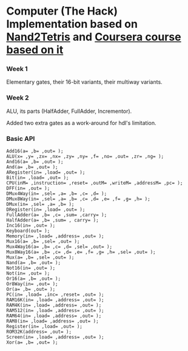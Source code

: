 # Computer (The Hack) Implementation based on [Nand2Tetris](http://www.nand2tetris.org) and [Coursera course based on it](https://www.coursera.org/learn/build-a-computer/)

### Week 1
Elementary gates, their 16-bit variants, their multiway variants.

### Week 2
ALU, its parts (HalfAdder, FullAdder, Incrementor).

Added two extra gates as a work-around for hdl's limitation.

### Basic API

```
Add16(a= ,b= ,out= );
ALU(x= ,y= ,zx= ,nx= ,zy= ,ny= ,f= ,no= ,out= ,zr= ,ng= );
And16(a= ,b= ,out= );
And(a= ,b= ,out= );
ARegister(in= ,load= ,out= );
Bit(in= ,load= ,out= );
CPU(inM= ,instruction= ,reset= ,outM= ,writeM= ,addressM= ,pc= );
DFF(in= ,out= );
DMux4Way(in= ,sel= ,a= ,b= ,c= ,d= );
DMux8Way(in= ,sel= ,a= ,b= ,c= ,d= ,e= ,f= ,g= ,h= );
DMux(in= ,sel= ,a= ,b= );
DRegister(in= ,load= ,out= );
FullAdder(a= ,b= ,c= ,sum= ,carry= );  
HalfAdder(a= ,b= ,sum= , carry= );
Inc16(in= ,out= );
Keyboard(out= );
Memory(in= ,load= ,address= ,out= );
Mux16(a= ,b= ,sel= ,out= );
Mux4Way16(a= ,b= ,c= ,d= ,sel= ,out= );
Mux8Way16(a= ,b= ,c= ,d= ,e= ,f= ,g= ,h= ,sel= ,out= );
Mux(a= ,b= ,sel= ,out= );
Nand(a= ,b= ,out= );
Not16(in= ,out= );
Not(in= ,out= );
Or16(a= ,b= ,out= );
Or8Way(in= ,out= );
Or(a= ,b= ,out= );
PC(in= ,load= ,inc= ,reset= ,out= );
RAM16K(in= ,load= ,address= ,out= );
RAM4K(in= ,load= ,address= ,out= );
RAM512(in= ,load= ,address= ,out= );
RAM64(in= ,load= ,address= ,out= );
RAM8(in= ,load= ,address= ,out= );
Register(in= ,load= ,out= );
ROM32K(address= ,out= );
Screen(in= ,load= ,address= ,out= );
Xor(a= ,b= ,out= );
```
